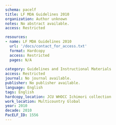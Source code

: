 ```yaml
---
schema: pacelf
title: LF MDA Guidelines 2010
organization: Author unknown
notes: No abstract available.
access: Restricted

resources:
- name: LF MDA Guidelines 2010
  url: '/docs/contact_for_access.txt'
  format: Hardcopy
  access: Restricted
  pages: N/A
 
category: Guidelines and Instructional Materials
access: Restricted
journal: No journal available.
publisher: No publisher available. 
language: English 
tags: English 
hardcopy_location: JCU WHOCC Ichimori collection
work_location: Multicountry Global
year: 2010
decade: 2010
PacELF_ID: 1556
---
```

